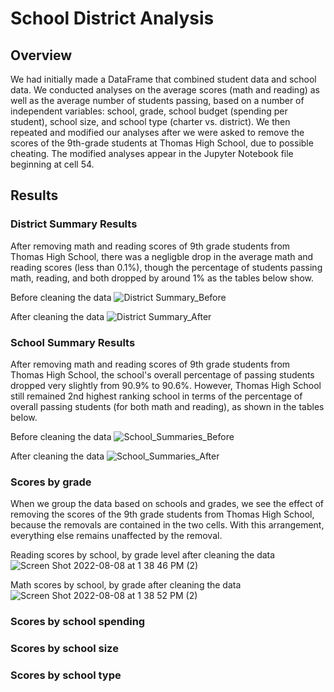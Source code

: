 # School District Analysis

## Overview

We had initially made a DataFrame that combined student data and school data. We conducted analyses on the average scores (math and reading) as well as the average number of students passing, based on a number of independent variables: school, grade, school budget (spending per student), school size, and school type (charter vs. district). We then repeated and modified our analyses after we were asked to remove the scores of the 9th-grade students at Thomas High School, due to possible cheating. The modified analyses appear in the Jupyter Notebook file beginning at cell 54. 

## Results

### District Summary Results

After removing math and reading scores of 9th grade students from Thomas High School, there was a negligble drop in the average math and reading scores (less than 0.1%), though the percentage of students passing math, reading, and both dropped by around 1% as the tables below show.

Before cleaning the data
![District Summary_Before](https://user-images.githubusercontent.com/105169537/183466964-3dad1594-caec-439e-ac6c-a1577fee9977.png)

After cleaning the data
![District Summary_After](https://user-images.githubusercontent.com/105169537/183467157-fe363339-2941-4e37-9b3e-942df328fb28.png)

### School Summary Results

After removing math and reading scores of 9th grade students from Thomas High School, the school's overall percentage of passing students dropped very slightly from 90.9% to 90.6%. However, Thomas High School still remained 2nd highest ranking school in terms of the percentage of overall passing students (for both math and reading), as shown in the tables below.

Before cleaning the data
![School_Summaries_Before](https://user-images.githubusercontent.com/105169537/183478074-ca8dc8ea-8dea-448d-a5fe-954935ebef0b.png)

After cleaning the data
![School_Summaries_After](https://user-images.githubusercontent.com/105169537/183478056-48c2dcf1-a0df-4b03-9265-b33b71ec76d4.png)

### Scores by grade

When we group the data based on schools and grades, we see the effect of removing the scores of the 9th grade students from Thomas High School, because the removals are contained in the two cells. With this arrangement, everything else remains unaffected by the removal.

Reading scores by school, by grade level after cleaning the data
![Screen Shot 2022-08-08 at 1 38 46 PM (2)](https://user-images.githubusercontent.com/105169537/183480141-a888abb9-6827-43c0-a9b2-812e2592b1c2.png)

Math scores by school, by grade after cleaning the data
![Screen Shot 2022-08-08 at 1 38 52 PM (2)](https://user-images.githubusercontent.com/105169537/183480225-4c1f6fa5-a813-4d23-b26c-841beb41ced2.png)

### Scores by school spending


### Scores by school size

### Scores by school type
